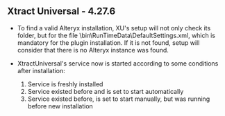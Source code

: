## Xtract Universal - 4.27.6
- To find a valid Alteryx installation, XU's setup will not only check its folder, but for the file \bin\RunTimeData\DefaultSettings.xml, which is mandatory for the plugin installation. If it is not found, setup will consider that there is no Alteryx instance was found.

- XtractUniversal's service now is started according to some conditions after installation:
	1. Service is freshly installed
	2. Service existed before and is set to start automatically
	3. Service existed before, is set to start manually, but was running before new installation

